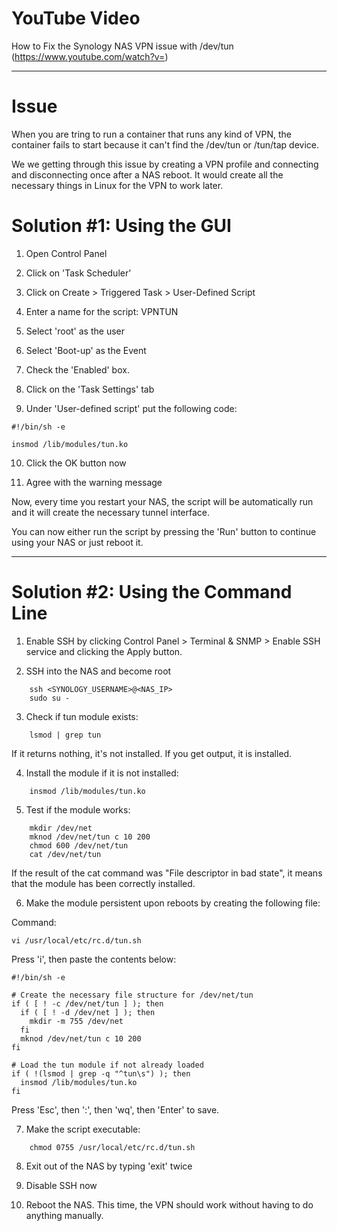 # YouTube Video

How to Fix the Synology NAS VPN issue with /dev/tun (https://www.youtube.com/watch?v=)

-----------------------------------------------------------------------------------------------------------------

# Issue

When you are tring to run a container that runs any kind of VPN, the container fails to start because it can't find the /dev/tun or /tun/tap device.

We we getting through this issue by creating a VPN profile and connecting and disconnecting once after a NAS reboot.  It would create all the necessary things in Linux for the VPN to work later.

# Solution #1: Using the GUI

1. Open Control Panel

2. Click on 'Task Scheduler'

3. Click on Create > Triggered Task > User-Defined Script

4. Enter a name for the script: VPNTUN

5. Select 'root' as the user

6. Select 'Boot-up' as the Event

7. Check the 'Enabled' box.

8. Click on the 'Task Settings' tab

9. Under 'User-defined script' put the following code:

```
#!/bin/sh -e

insmod /lib/modules/tun.ko
```

10. Click the OK button now

11. Agree with the warning message

Now, every time you restart your NAS, the script will be automatically run and it will create the necessary tunnel interface.

You can now either run the script by pressing the 'Run' button to continue using your NAS or just reboot it.

-----------------------------------------------------------------------------------------------------------------

# Solution #2: Using the Command Line

1. Enable SSH by clicking Control Panel > Terminal & SNMP > Enable SSH service and clicking the Apply button.

2. SSH into the NAS and become root

```
    ssh <SYNOLOGY_USERNAME>@<NAS_IP>
    sudo su -
```

3. Check if tun module exists:

```
    lsmod | grep tun
```

If it returns nothing, it's not installed.  If you get output, it is installed.

4. Install the module if it is not installed:

```
    insmod /lib/modules/tun.ko
```

5. Test if the module works:

```
    mkdir /dev/net
    mknod /dev/net/tun c 10 200
    chmod 600 /dev/net/tun
    cat /dev/net/tun
```

If the result of the cat command was "File descriptor in bad state", it means that the module has been correctly installed.

6. Make the module persistent upon reboots by creating the following file:

Command:

```
vi /usr/local/etc/rc.d/tun.sh
```

Press 'i', then paste the contents below:

```
#!/bin/sh -e

# Create the necessary file structure for /dev/net/tun
if ( [ ! -c /dev/net/tun ] ); then
  if ( [ ! -d /dev/net ] ); then
    mkdir -m 755 /dev/net
  fi
  mknod /dev/net/tun c 10 200
fi

# Load the tun module if not already loaded
if ( !(lsmod | grep -q "^tun\s") ); then
  insmod /lib/modules/tun.ko
fi
```

Press 'Esc', then ':', then 'wq', then 'Enter' to save.

7. Make the script executable:

```
    chmod 0755 /usr/local/etc/rc.d/tun.sh
```

8. Exit out of the NAS by typing 'exit' twice

7. Disable SSH now

8. Reboot the NAS.  This time, the VPN should work without having to do anything manually.